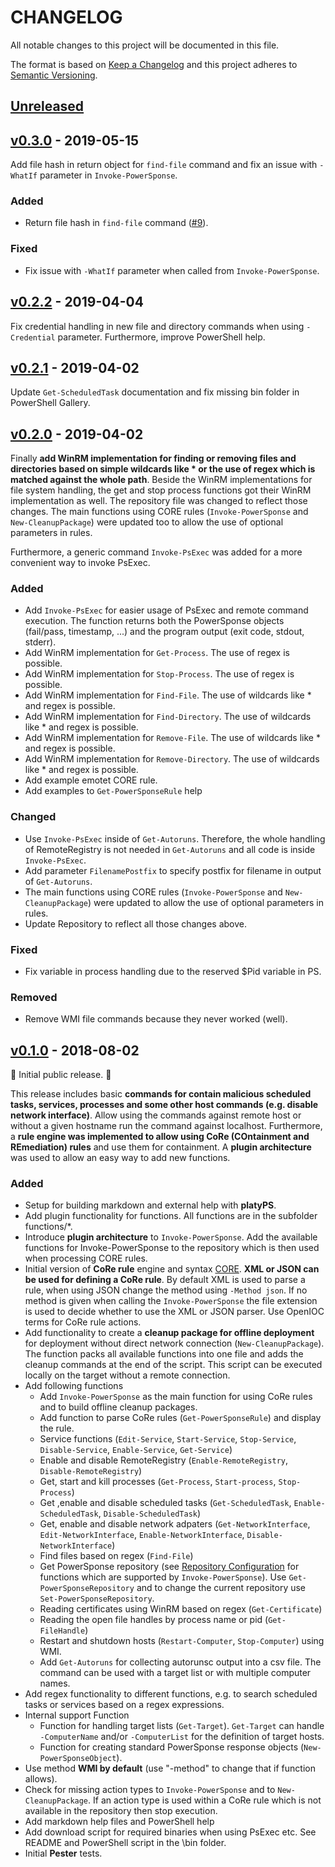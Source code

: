 # CHANGELOG
All notable changes to this project will be documented in this file.

The format is based on [Keep a Changelog](http://keepachangelog.com/) 
and this project adheres to [Semantic Versioning](http://semver.org/).

## [Unreleased](https://github.com/swisscom/PowerSponse/compare/v0.3.0...master)

<!--
### Added
### Changed
### Deprecated
### Removed
### Fixed
### Security
-->

## [v0.3.0](https://github.com/swisscom/PowerSponse/compare/v0.2.2...v0.3.0) - 2019-05-15

Add file hash in return object for `find-file` command and fix an issue with
`-WhatIf` parameter in `Invoke-PowerSponse`.

### Added
* Return file hash in `find-file` command ([#9](https://github.com/swisscom/PowerSponse/issues/9)).
### Fixed
* Fix issue with `-WhatIf` parameter when called from `Invoke-PowerSponse`.

## [v0.2.2](https://github.com/swisscom/PowerSponse/compare/v0.2.1...v0.2.2) - 2019-04-04

Fix credential handling in new file and directory commands when using
`-Credential` parameter. Furthermore, improve PowerShell help.

## [v0.2.1](https://github.com/swisscom/PowerSponse/compare/v0.2.0...v0.2.1) - 2019-04-02

Update `Get-ScheduledTask` documentation and fix missing bin folder in PowerShell Gallery.

## [v0.2.0](https://github.com/swisscom/PowerSponse/compare/v0.1.0...v0.2.0) - 2019-04-02

Finally **add WinRM implementation for finding or removing files and
directories based on simple wildcards like * or the use of regex which is
matched against the whole path**. Beside the WinRM implementations for file
system handling, the get and stop process functions got their WinRM
implementation as well. The repository file was changed to reflect those changes.
The main functions using CORE rules (`Invoke-PowerSponse` and
`New-CleanupPackage`) were updated too to allow the use of optional parameters
in rules.

Furthermore, a generic command `Invoke-PsExec` was added for a more convenient
way to invoke PsExec.

### Added
* Add `Invoke-PsExec` for easier usage of PsExec and remote command execution.
    The function returns both the PowerSponse objects (fail/pass, timestamp,
    ...) and the program output (exit code, stdout, stderr).
* Add WinRM implementation for `Get-Process`. The use of regex is possible.
* Add WinRM implementation for `Stop-Process`. The use of regex is possible.
* Add WinRM implementation for `Find-File`. The use of wildcards like * and
  regex is possible.
* Add WinRM implementation for `Find-Directory`. The use of wildcards like * and
  regex is possible.
* Add WinRM implementation for `Remove-File`. The use of wildcards like * and
  regex is possible.
* Add WinRM implementation for `Remove-Directory`. The use of wildcards like * and
  regex is possible.
* Add example emotet CORE rule.
* Add examples to `Get-PowerSponseRule` help 
### Changed
* Use `Invoke-PsExec` inside of `Get-Autoruns`. Therefore, the whole handling
    of RemoteRegistry is not needed in `Get-Autoruns` and all code is inside
    `Invoke-PsExec`.
* Add parameter `FilenamePostfix` to specify postfix for filename in output of
    `Get-Autoruns`.
* The main functions using CORE rules (`Invoke-PowerSponse` and
  `New-CleanupPackage`) were updated to allow the use of optional parameters in
  rules.
* Update Repository to reflect all those changes above.
### Fixed
* Fix variable in process handling due to the reserved $Pid variable in PS.
### Removed
* Remove WMI file commands because they never worked (well).

## [v0.1.0](https://github.com/swisscom/PowerSponse/tree/v0.1.0) - 2018-08-02

:tada: Initial public release. :tada:

This release includes basic **commands for contain malicious scheduled tasks,
services, processes and some other host commands (e.g. disable network
interface)**. Allow using the commands against remote host or without a given
hostname run the command against localhost. Furthermore, a **rule engine was
implemented to allow using CoRe (COntainment and REmediation) rules** and use
them for containment. A **plugin architecture** was used to allow an easy way
to add new functions.
	
### Added
* Setup for building markdown and external help with **platyPS**.
* Add plugin functionality for functions. All functions are in the subfolder functions/*.
* Introduce **plugin architecture** to `Invoke-PowerSponse`. Add
		the available functions for Invoke-PowerSponse to the repository which is
		then used when processing CORE rules.
* Initial version of **CoRe rule** engine and syntax [CORE](CORE-RULES.md). **XML or JSON
    can be used for defining a CoRe rule**. By default XML is used to parse a
    rule, when using JSON change the method using `-Method json`.
    If no method is given when calling the `Invoke-PowerSponse` the file
    extension is used to decide whether to use the XML or JSON parser. Use
    OpenIOC terms for CoRe rule actions.
* Add functionality to create a **cleanup package for offline deployment**
  for deployment without direct network connection (`New-CleanupPackage`). The
  function packs all available functions into one file and adds the cleanup
  commands at the end of the script. This script can be executed locally on
  the target without a remote connection.
* Add following functions
    * Add `Invoke-PowerSponse` as the main function for using CoRe rules
      and to build offline cleanup packages.
    * Add function to parse CoRe rules (`Get-PowerSponseRule`) and display the
      rule.
    * Service functions (`Edit-Service`, `Start-Service`, `Stop-Service`,
	  `Disable-Service`, `Enable-Service`, `Get-Service`)
    * Enable and disable RemoteRegistry (`Enable-RemoteRegistry`, `Disable-RemoteRegistry`)
    * Get, start and kill processes (`Get-Process`, `Start-process`, `Stop-Process`)
    * Get ,enable and disable scheduled tasks (`Get-ScheduledTask`, `Enable-ScheduledTask`,
	  `Disable-ScheduledTask`)
    * Get, enable and disable network adpaters (`Get-NetworkInterface`, `Edit-NetworkInterface`, 
    `Enable-NetworkInterface`, `Disable-NetworkInterface`)
    * Find files based on regex (`Find-File`)
    * Get PowerSponse repository (see [Repository Configuration](Repository.ps1)
	  for functions which are supported by `Invoke-PowerSponse`). Use 
      `Get-PowerSponseRepository` and to change the current repository use
      `Set-PowerSponseRepository`.
	* Reading certificates using WinRM based on regex (`Get-Certificate`)
	* Reading the open file handles by process name or pid (`Get-FileHandle`)
    * Restart and shutdown hosts (`Restart-Computer`,
      `Stop-Computer`) using WMI.
    * Add `Get-Autoruns` for collecting autorunsc output into a csv file. The
		command can be used with a target list or with multiple computer names.
* Add regex functionality to different functions, e.g. to search scheduled
  tasks or services based on a regex expressions.
* Internal support Function
    * Function for handling target lists (`Get-Target`). `Get-Target` can
      handle `-ComputerName` and/or `-ComputerList` for the definition of
      target hosts.
    * Function for creating standard PowerSponse response objects
      (`New-PowerSponseObject`).
* Use method **WMI by default** (use "-method" to change that if function allows).
* Check for missing action types to `Invoke-PowerSponse` and to
  `New-CleanupPackage`. If an action type is used within a CoRe rule which
  is not available in the repository then stop execution.
* Add markdown help files and PowerShell help
* Add download script for required binaries when using PsExec etc. See README
  and PowerShell script in the \bin folder.
* Initial **Pester** tests.
